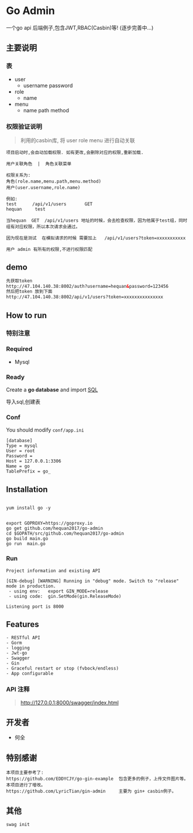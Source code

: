 # Go Admin

一个go api 后端例子,包含JWT,RBAC(Casbin)等! (逐步完善中...)

## 主要说明

### 表
* user     
    * username  password   
* role      
    * name 
* menu     
    * name path   method


### 权限验证说明
>  利用的casbin库, 将  user  role  menu 进行自动关联

```
项目启动时,会自动加载权限. 如有更改,会删除对应的权限,重新加载.

用户关联角色  |  角色关联菜单  

权限关系为:
角色(role.name,menu.path,menu.method)  
用户(user.username,role.name)

例如:
test      /api/v1/users       GET
hequan     test

当hequan  GET  /api/v1/users 地址的时候，会去检查权限，因为他属于test组，同时组有对应权限，所以本次请求会通过。

因为现在是测试  在模拟请求的时候 需要加上   /api/v1/users?token=xxxxxxxxxxx  

用户 admin 有所有的权限,不进行权限匹配

```
## demo
```html
先获取token
http://47.104.140.38:8002/auth?username=hequan&password=123456
然后把token 放到下面
http://47.104.140.38:8002/api/v1/users?token=xxxxxxxxxxxxxxx
```

## How to run

### 特别注意


### Required

- Mysql

### Ready

Create a **go database** and import [SQL](https://github.com/hequan2017/go-admin/blob/master/docs/sql/go.sql)

导入sql,创建表

### Conf

You should modify `conf/app.ini`

```
[database]
Type = mysql
User = root
Password =
Host = 127.0.0.1:3306
Name = go
TablePrefix = go_
```

## Installation
```

yum install go -y 


export GOPROXY=https://goproxy.io
go get github.com/hequan2017/go-admin
cd $GOPATH/src/github.com/hequan2017/go-admin
go build main.go
go run  main.go
```

### Run
```
Project information and existing API

[GIN-debug] [WARNING] Running in "debug" mode. Switch to "release" mode in production.
 - using env:	export GIN_MODE=release
 - using code:	gin.SetMode(gin.ReleaseMode)

Listening port is 8000
```

## Features
```
- RESTful API
- Gorm
- logging
- Jwt-go
- Swagger
- Gin
- Graceful restart or stop (fvbock/endless)
- App configurable
```
###  API  注释

> http://127.0.0.1:8000/swagger/index.html



## 开发者
* 何全



## 特别感谢
```
本项目主要参考了:
https://github.com/EDDYCJY/go-gin-example  包含更多的例子，上传文件图片等。本项目进行了增改。
https://github.com/LyricTian/gin-admin     主要为 gin+ casbin例子。
```

## 其他
```shell
swag init
```
